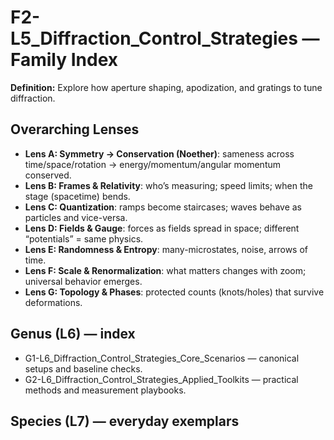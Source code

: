 # F2-L5_Diffraction_Control_Strategies — Family Index
**Definition:** Explore how aperture shaping, apodization, and gratings to tune diffraction.

## Overarching Lenses

- **Lens A: Symmetry -> Conservation (Noether)**: sameness across time/space/rotation → energy/momentum/angular momentum conserved.
- **Lens B: Frames & Relativity**: who’s measuring; speed limits; when the stage (spacetime) bends.
- **Lens C: Quantization**: ramps become staircases; waves behave as particles and vice-versa.
- **Lens D: Fields & Gauge**: forces as fields spread in space; different “potentials” = same physics.
- **Lens E: Randomness & Entropy**: many-microstates, noise, arrows of time.
- **Lens F: Scale & Renormalization**: what matters changes with zoom; universal behavior emerges.
- **Lens G: Topology & Phases**: protected counts (knots/holes) that survive deformations.

## Genus (L6) — index
- G1-L6_Diffraction_Control_Strategies_Core_Scenarios — canonical setups and baseline checks.
- G2-L6_Diffraction_Control_Strategies_Applied_Toolkits — practical methods and measurement playbooks.

## Species (L7) — everyday exemplars
